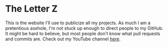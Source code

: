 # The Letter Z
This is the website I'll use to publicize all my projects. As much I am a pretentious asshole, I'm not stuck up enough to direct people to my GitHub. It might be hard to believe, but most people don't know what pull requests and commits are. Check out my YouTube channel [here](https://youtube.com). 
